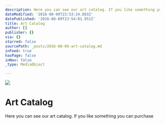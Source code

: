 ```yaml
---
description: Here you can see our art catalog. If you like something you can purchase
dateModified: '2016-08-09T23:53:24.803Z'
datePublished: '2016-08-09T23:54:01.951Z'
title: Art Catalog
author: []
publisher: {}
via: {}
starred: false
sourcePath: _posts/2016-08-09-art-catalog.md
inFeed: true
hasPage: false
inNav: false
_type: MediaObject

---
```

![](https://the-grid-user-content.s3-us-west-2.amazonaws.com/e9231da9-7b35-4da9-a0d7-213f02f48871.jpg)

# Art Catalog

Here you can see our art catalog. If you like something you can purchase